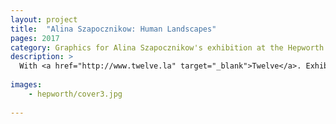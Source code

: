 ```yaml
---
layout: project
title:  "Alina Szapocznikow: Human Landscapes"
pages: 2017
category: Graphics for Alina Szapocznikow's exhibition at the Hepworth Wakefield. 
description: >
  With <a href="http://www.twelve.la" target="_blank">Twelve</a>. Exhibition photography by Lewis Ronald. Archive photograph by Marek Holzman in 1960 from Piotr Stanisławski collection.
  
images:
    - hepworth/cover3.jpg
    
---
```

